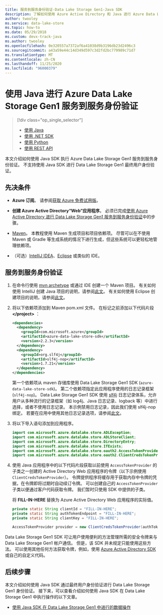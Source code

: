 ```yaml
---
title: 服务到服务身份验证-Data Lake Storage Gen1-Java SDK
description: 了解如何使用 Azure Active Directory 和 Java 进行 Azure Data Lake Storage Gen1 服务到服务身份验证
author: twooley
ms.service: data-lake-store
ms.topic: how-to
ms.date: 05/29/2018
ms.custom: devx-track-java
ms.author: twooley
ms.openlocfilehash: 0e320557a7372af6a41038d9b3196db23d2496c3
ms.sourcegitcommit: a43a59e44c14d349d597c3d2fd2bc779989c71d7
ms.translationtype: MT
ms.contentlocale: zh-CN
ms.lasthandoff: 11/25/2020
ms.locfileid: "96000379"
---
```

# <a name="service-to-service-authentication-with-azure-data-lake-storage-gen1-using-java"></a>使用 Java 进行 Azure Data Lake Storage Gen1 服务到服务身份验证

> [!div class="op_single_selector"]
> * [使用 Java](data-lake-store-service-to-service-authenticate-java.md)
> * [使用 .NET SDK](data-lake-store-service-to-service-authenticate-net-sdk.md)
> * [使用 Python](data-lake-store-service-to-service-authenticate-python.md)
> * [使用 REST API](data-lake-store-service-to-service-authenticate-rest-api.md)
>
>  

本文介绍如何使用 Java SDK 执行 Azure Data Lake Storage Gen1 服务到服务身份验证。 不支持使用 Java SDK 进行 Data Lake Storage Gen1 最终用户身份验证。

## <a name="prerequisites"></a>先决条件

* **Azure 订阅**。 请参阅[获取 Azure 免费试用版](https://azure.microsoft.com/pricing/free-trial/)。

* **创建 Azure Active Directory“Web”应用程序**。 必须已完成[使用 Azure Active Directory 进行 Data Lake Storage Gen1 服务到服务身份验证](data-lake-store-service-to-service-authenticate-using-active-directory.md)中的步骤。

* [Maven](https://maven.apache.org/install.html)。 本教程使用 Maven 生成项目和项目依赖项。 尽管可以在不使用 Maven 或 Gradle 等生成系统的情况下进行生成，但这些系统可以更轻松地管理依赖项。

* （可选）[IntelliJ IDEA](https://www.jetbrains.com/idea/download/)、[Eclipse](https://www.eclipse.org/downloads/) 或类似的 IDE。

## <a name="service-to-service-authentication"></a>服务到服务身份验证

1. 在命令行使用 [mvn archetype](https://maven.apache.org/guides/getting-started/maven-in-five-minutes.html) 或通过 IDE 创建一个 Maven 项目。 有关如何使用 IntelliJ 创建 Java 项目的说明，请参阅[此文](https://www.jetbrains.com/help/idea/2016.1/creating-and-running-your-first-java-application.html)。 有关如何使用 Eclipse 创建项目的说明，请参阅[此文](https://help.eclipse.org/mars/index.jsp?topic=%2Forg.eclipse.jdt.doc.user%2FgettingStarted%2Fqs-3.htm)。

2. 将以下依赖项添加到 Maven pom.xml 文件。 在标记之前添加以下代码片段 **\</project>** ：

    ```xml
    <dependencies>
      <dependency>
        <groupId>com.microsoft.azure</groupId>
        <artifactId>azure-data-lake-store-sdk</artifactId>
        <version>2.2.3</version>
      </dependency>
      <dependency>
        <groupId>org.slf4j</groupId>
        <artifactId>slf4j-nop</artifactId>
        <version>1.7.21</version>
      </dependency>
    </dependencies>
    ```

    第一个依赖项从 maven 存储库使用 Data Lake Storage Gen1 SDK (`azure-data-lake-store-sdk`)。 第二个依赖项指定此应用程序使用的日志记录框架 (`slf4j-nop`)。 Data Lake Storage Gen1 SDK 使用 [slf4j](https://www.slf4j.org/) 日志记录体系，允许用户从多种流行的记录框架（如 log4j、Java 日志记录、logback 等）中进行选择，或者不使用日志记录。 本示例禁用日志记录，因此我们使用 slf4j-nop 绑定。 若要在应用中使用其他日志记录选项，请参阅[此文](https://www.slf4j.org/manual.html#projectDep)。

3. 将以下导入语句添加到应用程序。

    ```java
    import com.microsoft.azure.datalake.store.ADLException;
    import com.microsoft.azure.datalake.store.ADLStoreClient;
    import com.microsoft.azure.datalake.store.DirectoryEntry;
    import com.microsoft.azure.datalake.store.IfExists;
    import com.microsoft.azure.datalake.store.oauth2.AccessTokenProvider;
    import com.microsoft.azure.datalake.store.oauth2.ClientCredsTokenProvider;
    ```

4. 使用 Java 应用程序中的以下代码片段获取以前使用 `AccessTokenProvider` 的子类之一创建的 Active Directory Web 应用程序的令牌（以下示例使用 `ClientCredsTokenProvider`）。 令牌提供程序将缓存用于获取内存中令牌的凭据，在令牌即将过期时自动续订令牌。 可以创建自己的 `AccessTokenProvider` 子类以便通过客户代码获取令牌。 我们暂时只使用 SDK 中提供的子类。

    将 **FILL-IN-HERE** 替换为 Azure Active Directory Web 应用程序的实际值。

    ```java
    private static String clientId = "FILL-IN-HERE";
    private static String authTokenEndpoint = "FILL-IN-HERE";
    private static String clientKey = "FILL-IN-HERE";

    AccessTokenProvider provider = new ClientCredsTokenProvider(authTokenEndpoint, clientId, clientKey);   
    ```

Data Lake Storage Gen1 SDK 可让用户使用便利的方法管理所需的安全令牌来与 Data Lake Storage Gen1 帐户通信。 但是，该 SDK 并未规定只能使用这些方法。 可以使用其他任何方法获取令牌，例如，使用 [Azure Active Directory SDK](https://github.com/AzureAD/azure-activedirectory-library-for-java) 或自己的自定义代码。

## <a name="next-steps"></a>后续步骤

本文介绍如何使用 Java SDK 通过最终用户身份验证进行 Data Lake Storage Gen1 身份验证。 接下来，可以查看介绍如何使用 Java SDK 在 Data Lake Storage Gen1 中执行操作的以下文章。

* [使用 Java SDK 在 Data Lake Storage Gen1 中进行的数据操作](data-lake-store-get-started-java-sdk.md)
